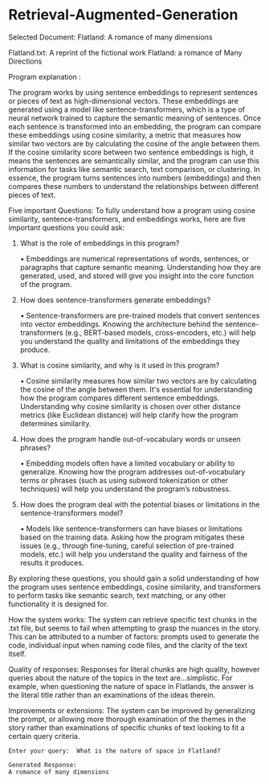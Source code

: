 # Retrieval-Augmented-Generation

Selected Document: 
Flatland: A romance of many dimensions

Flatland.txt: A reprint of the fictional work Flatland: a romance of Many Directions


Program explanation :
  
  The program works by using sentence embeddings to represent sentences or pieces of text as high-dimensional vectors. These embeddings are generated using a model like sentence-transformers, which is a         type of neural network trained to capture the semantic meaning of sentences. Once each sentence is transformed into an embedding, the program can compare these embeddings using cosine similarity, a metric      that measures how similar two vectors are by calculating the cosine of the angle between them.
    If the cosine similarity score between two sentence embeddings is high, it means the sentences are semantically similar, and the program can use this information for tasks like semantic search, text           comparison, or clustering. In essence, the program turns sentences into numbers (embeddings) and then compares these numbers to understand the relationships between different pieces of text.

Five important Questions: 
To fully understand how a program using cosine similarity, sentence-transformers, and embeddings works, here are five important questions you could ask:
  1. What is the role of embeddings in this program?

       •	Embeddings are numerical representations of words, sentences, or paragraphs that capture semantic meaning. Understanding how they are generated, used, and stored will give you insight into the core             function of the program.
  3. How does sentence-transformers generate embeddings?

       •	Sentence-transformers are pre-trained models that convert sentences into vector embeddings. Knowing the architecture behind the sentence-transformers (e.g., BERT-based models, cross-encoders, etc.)             will help you understand the quality and limitations of the embeddings they produce.
  5. What is cosine similarity, and why is it used in this program?
   
     •	Cosine similarity measures how similar two vectors are by calculating the cosine of the angle between them. It's essential for understanding how the program compares different sentence embeddings.             Understanding why cosine similarity is chosen over other distance metrics (like Euclidean distance) will help clarify how the program determines similarity.
  6. How does the program handle out-of-vocabulary words or unseen phrases?

      •	Embedding models often have a limited vocabulary or ability to generalize. Knowing how the program addresses out-of-vocabulary terms or phrases (such as using subword tokenization or other techniques)         will help you understand the program’s robustness.
  8. How does the program deal with the potential biases or limitations in the sentence-transformers model?

      •	Models like sentence-transformers can have biases or limitations based on the training data. Asking how the program mitigates these issues (e.g., through fine-tuning, careful selection of pre-trained           models, etc.) will help you understand the quality and fairness of the results it produces.

By exploring these questions, you should gain a solid understanding of how the program uses sentence embeddings, cosine similarity, and transformers to perform tasks like semantic search, text matching, or any other functionality it is designed for.


How the system works: The system can retrieve specific text chunks in the .txt file, but seems to fail when attempting to grasp the nuances in the story. This can be attributed to a number of factors: prompts used to generate the code, individual input when naming code files, and the clarity of the text itself. 

Quality of responses: Responses for literal chunks are high quality, however queries about the nature of the topics in the text are…simplistic. For example, when questioning the nature of space in Flatlands, the answer is the literal title rather than an examinations of the ideas therein. 

Improvements or extensions: The system can be improved by generalizing the prompt, or allowing more thorough examination of the themes in the story rather than examinations of specific chunks of text looking to fit a certain query criteria. 

    Enter your query:  What is the nature of space in Flatland?

    Generated Response:
    A romance of many dimensions

